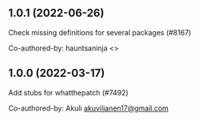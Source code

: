 ## 1.0.1 (2022-06-26)

Check missing definitions for several packages (#8167)

Co-authored-by: hauntsaninja <>

## 1.0.0 (2022-03-17)

Add stubs for whatthepatch (#7492)

Co-authored-by: Akuli <akuviljanen17@gmail.com>

